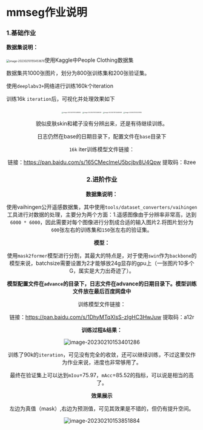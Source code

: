 # mmseg作业说明

### 1.基础作业

**数据集说明：**

<img src="https://yuan-1314071695.cos.ap-nanjing.myqcloud.com/imgimage-20230210155453678.png" alt="image-20230210155453678" style="zoom:50%;" />使用Kaggle中People Clothing数据集

数据集共1000张图片，划分为800张训练集和200张验证集。

使用`deeplabv3+`网络进行训练160k个iteration

训练16k `iteration`后，可视化并处理效果如下

<center>
    <img src="https://yuan-1314071695.cos.ap-nanjing.myqcloud.com/imgimage-20230211010438582.png" alt="image-20230211010438582" style="zoom: 25%;" />
    <img src="https://yuan-1314071695.cos.ap-nanjing.myqcloud.com/imgimage-20230211010356939.png" alt="image-20230211010356939" style="zoom: 25%;" />
    <img src="https://yuan-1314071695.cos.ap-nanjing.myqcloud.com/imgimage-20230211012449569.png" alt="image-20230211012449569" style="zoom:25%;" />
    <img src="https://yuan-1314071695.cos.ap-nanjing.myqcloud.com/imgimage-20230211012331910.png" alt="image-20230211012331910" style="zoom:25%;" />



貌似皮肤skin和裙子没有分辨出来，还是有待继续训练。

日志仍然在base的日期目录下，配置文件在`base`目录下

`16k` iter训练模型文件链接：

链接：https://pan.baidu.com/s/165CMeclmeU5bcjbv8U4Qpw 
提取码：8zee 

### 2.进阶作业

**数据集说明：**

使用vaihingen公开遥感数据集，其中使用`tools/dataset_converters/vaihingen`工具进行对数据的处理，主要分为两个方面：1.遥感图像由于分辨率非常高，达到`6000 * 6000`，因此需要对每个图像进行分割成合适的输入图片2.将图片划分为`600`张左右的训练集和`150`张左右的验证集。

**模型：**

使用`mask2former`模型进行分割，其最大的特点是，对于使用`swin`作为`backbone`的模型来说，batchsize需要设置为2才能够放24g显存的gpu上（一张图片10多个G，属实是大力出奇迹了）。



**模型配置文件在`advance`的目录下，日志文件在advance的日期目录下。模型训练文件放在最后百度网盘中**

训练模型文件链接：

链接：https://pan.baidu.com/s/1DhyMTqXIsS-zIgHC3HwJuw 提取码：a12r 

**训练过程&结果：**

![image-20230210153401286](https://yuan-1314071695.cos.ap-nanjing.myqcloud.com/imgimage-20230210153401286.png)

训练了90k的`iteration`，可见没有完全的收敛，还可以继续训练，不过这里仅作为作业来说，进度也非常够用了。

最终在验证集上可以达到`mIou`=75.97，`mAcc`=85.52的指标，可以说是相当的高了。

**效果展示**

左边为真值（mask）,右边为预测值，可见其效果是不错的，但仍有提升空间。

![image-20230210153851884](https://yuan-1314071695.cos.ap-nanjing.myqcloud.com/imgimage-20230210153851884.png)






